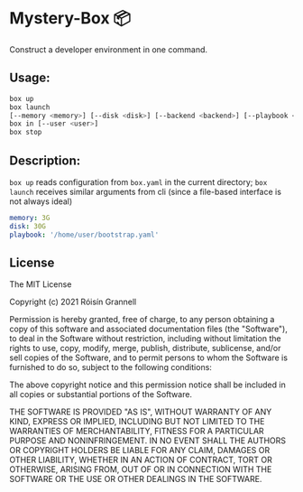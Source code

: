 
# Mystery-Box 📦

Construct a developer environment in one command.

## Usage:

```bash
box up 
box launch
[--memory <memory>] [--disk <disk>] [--backend <backend>] [--playbook <str>]
box in [--user <user>]
box stop
```

## Description:

`box up` reads configuration from `box.yaml` in the current directory; `box launch` receives similar arguments from cli (since a file-based interface is not always ideal)

```yaml
memory: 3G
disk: 30G
playbook: '/home/user/bootstrap.yaml'
```

## License

The MIT License

Copyright (c) 2021 Róisín Grannell

Permission is hereby granted, free of charge, to any person obtaining a copy of this software and associated documentation files (the "Software"), to deal in the Software without restriction, including without limitation the rights to use, copy, modify, merge, publish, distribute, sublicense, and/or sell copies of the Software, and to permit persons to whom the Software is furnished to do so, subject to the following conditions:

The above copyright notice and this permission notice shall be included in all copies or substantial portions of the Software.

THE SOFTWARE IS PROVIDED "AS IS", WITHOUT WARRANTY OF ANY KIND, EXPRESS OR IMPLIED, INCLUDING BUT NOT LIMITED TO THE WARRANTIES OF MERCHANTABILITY, FITNESS FOR A PARTICULAR PURPOSE AND NONINFRINGEMENT. IN NO EVENT SHALL THE AUTHORS OR COPYRIGHT HOLDERS BE LIABLE FOR ANY CLAIM, DAMAGES OR OTHER LIABILITY, WHETHER IN AN ACTION OF CONTRACT, TORT OR OTHERWISE, ARISING FROM, OUT OF OR IN CONNECTION WITH THE SOFTWARE OR THE USE OR OTHER DEALINGS IN THE SOFTWARE.

